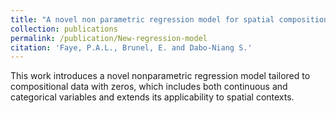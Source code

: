 ```yaml
---
title: "A novel non parametric regression model for spatial compositional data with zeros integrating both continuous and discrete covariates. [Click here]"
collection: publications
permalink: /publication/New-regression-model
citation: 'Faye, P.A.L., Brunel, E. and Dabo-Niang S.'
---
```


This work introduces a novel nonparametric regression model tailored to compositional data with zeros, which includes both continuous and categorical variables and extends its applicability to spatial contexts. 
